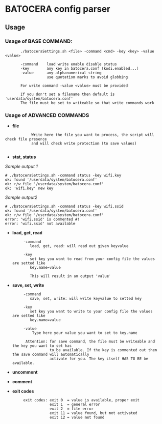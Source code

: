 # BATOCERA config parser

## Usage

### Usage of BASE COMMAND:

           ./batoceraSettings.sh <file> -command <cmd> -key <key> -value <value>

           -command    load write enable disable status
           -key        any key in batocera.conf (kodi.enabled...)
           -value      any alphanumerical string
                       use quotation marks to avoid globbing

           For write command -value <value> must be provided

           If you don't set a filename then default is 'userdata/system/batocera.conf'
           The file must be set to writeable so that write commands work
 
 
 ### Usage of ADVANCED COMMANDS

- **file**

```
            Write here the file you want to process, the script will check file presence
            and will check write protection (to save values)
            
```

- **stat, status**

*Sample output 1*
```
# ./batoceraSettings.sh -command status -key wifi.key
ok: found '/userdata/system/batocera.conf'
ok: r/w file '/userdata/system/batocera.conf'
ok: 'wifi.key' new key
```

*Sample output2*
```
# ./batoceraSettings.sh -command status -key wifi.ssid
ok: found '/userdata/system/batocera.conf'
ok: r/w file '/userdata/system/batocera.conf'
error: 'wifi.ssid' is commented #!
error: 'wifi.ssid' not available
```

- **load, get, read**

           -command
              load, get, read: will read out given keyvalue
           
           -key
              set key you want to read from your config file the values are setted like
              key.name=value
              
              This will result in an output 'value'
              
- **save, set, write**

           -command
              save, set, write: will write keyvalue to setted key
           
           -key
              set key you want to write to your config file the values are setted like
              key.name=value
              
           -value
               Type here your value you want to set to key.name
               
            Attention: for save command, the file must be writeable and the key you want to set has
                       to be available. If the key is commented out then the save command will automatically 
                       activate for you. The key itself HAS TO BE be available.

- **uncomment**

- **comment**



- **exit codes**
 
           exit codes: exit 0  = value is available, proper exit
                       exit 1  = general error
                       exit 2  = file error
                       exit 11 = value found, but not activated
                       exit 12 = value not found 
